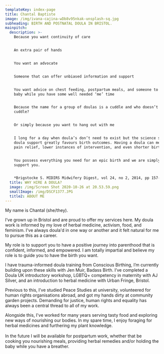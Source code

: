 ```yaml
---
templateKey: index-page
title: Chantal Baptiste
image: /img/ivana-cajina-wDb8v95nkak-unsplash-sq.jpg
subheading: BIRTH AND POSTNATAL DOULA IN BRISTOL.
mainpitch:
  description: >-
    Because you want continuity of care 


    An extra pair of hands


    You want an advocate


    Someone that can offer unbiased information and support


    You want advice on chest feeding, postpartum meals, and someone to hold the
    baby while you have some well needed ‘me’ time


    Because the name for a group of doulas is a cuddle and who doesn’t like a
    cuddle?


    Or simply because you want to hang out with me


    I long for a day when doula’s don’t need to exist but the science shows that
    doula support greatly favours birth outcomes. Having a doula can mean less
    pain relief, lower instances of intervention, and even shorter births*.


    You possess everything you need for an epic birth and we are simply here to
    support you.


    *Brigstocke S. MIDIRS Midwifery Digest, vol 24, no 2, 2014, pp 157-160
  title: WHY HIRE A DOULA?
  image: /img/Screen Shot 2020-10-26 at 20.53.59.png
  smallImage: /img/DSCF1377.JPG
  title2: ABOUT ME
---
```

My name is Chantal (she/they).

I’ve grown up in Bristol and are proud to offer my services here. My doula work is informed by my love of herbal medicine, activism, food, and feminism. I've always doula'd in one way or another and it felt natural for me to pursue this as a career.

My role is to support you to have a positive journey into parenthood that is confident, informed, and empowered. I am totally impartial and believe my role is to guide you to have the birth you want.

I have trauma-informed doula training from Conscious Birthing, I’m currently building upon these skills with Jen Muir, Badass Birth. I’ve completed a Doula UK introductory workshop, LGBTQ+ competency in maternity with AJ Silver, and an introduction to herbal medicine with Urban Fringe, Bristol.

Previous to this, I’ve studied Peace Studies at university, volunteered for human rights organisations abroad, and got my hands dirty at community garden projects. Demanding for justice, human rights and equality has always been a central thread to all of my work.

Alongside this, I've worked for many years serving tasty food and exploring new ways of nourishing our bodies. In my spare time, I enjoy foraging for herbal medicines and furthering my plant knowledge.\
\
In the future I will be available for postpartum work, whether that be cooking you nourishing meals, providing herbal remedies and/or holding the baby while you have a breather.
